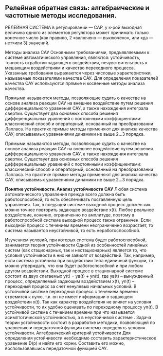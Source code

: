  ## Релейная обратная связь: алгебраические и частотные методы исследования.

РЕЛЕЙНАЯ СИСТЕМА в регулировании — CAP, y к-рой выходная величина одного из элементов регулятора может принимать только конечное число (как правило, 2 «включено — выключено», или «да — нет»или 3) значений.

Методы анализа САУ
Основными требованиями, предъявляемыми к системе автоматического управления, являются: устойчивость, точность отработки задающего воздействия, нечувствительность к мешающим воздействиям и качество переходного процесса. Указанные требования выражаются через числовые характеристики, называемые показателями качества САУ.
Для определения показателей качества САУ используются прямые и косвенные методы анализа качества.

Прямыми называются методы, позволяющие судить о качестве на основе анализа реакции САУ на внешнее воздействие путем решения дифференциального уравнения САУ, а также нахождения интеграла свертки. Существует два основных способа решения дифференциальных уравнений с постоянными коэффициентами: классический способ и операторный, основанный на преобразовании Лапласа. На практике прямые методы применяют для анализа качества САУ, описываемых уравнениями динамики не выше 2…3 порядка.

Прямыми называются методы, позволяющие судить о качестве на основе анализа реакции САУ на внешнее воздействие путем решения дифференциального уравнения САУ, а также нахождения интеграла свертки. Существует два основных способа решения дифференциальных уравнений с постоянными коэффициентами: классический способ и операторный, основанный на преобразовании Лапласа. На практике прямые методы применяют для анализа качества САУ, описываемых уравнениями динамики не выше 2…3 порядка.

**Понятие устойчивости. Анализ устойчивости САУ**
Любая система автоматического управления прежде всего должна быть работоспособной, то есть обеспечивать поставленную цель управления. Так, в следящей системе выходной процесс должен как можно точнее повторить задающее воздействие х(t). Любое реальное воздействие, конечно, ограниченно по амплитуде, поэтому в работоспособной системе выходной процесс также ограничен. Если выходной процесс с течением времени неограниченно возрастает, то система называется неустойчивой, то есть неработоспособной.

Изучением условий, при которых система будет работоспособной, занимается теория устойчивости
Одной из особенностей линейных систем (как стационарных, так и нестационарных) является то, что условия устойчивости в них не зависят от воздействий. Так, например, если система устойчива при воздействии типа единичной функции, то можно утверждать, что она будет работоспособной и при любом другом воздействии.
Выходной процесс в стационарной системе состоит из двух слагаемых
y(t) = yв(t) + yn(t),
где yв(t) – вынужденный процесс, определяемый задающим воздействием x(t), 
yn(t) – переходный процесс за счет ненулевых начальных условий. В устойчивой системе переходный процесс с течением времени стремится к нулю, т.к. он не имеет информации о задающем воздействии x(t).
Так как характер воздействия не влияет на условия устойчивости, то их удобно оценивать по переходному процессу yп(t). В устойчивой системе с течением времени при   что называется асимптотической устойчивостью, а в неустойчивой системе  .
Задача теории устойчивости состоит в разработке методики, позволяющей по уравнению и передаточной функции системы определять условия устойчивости.
Алгебраический критерий устойчивости
Для определения устойчивости необходимо составить характеристическое уравнение D(p) и найти его корни. Составить его можно, воспользовавшись передаточной функцией САУ.

